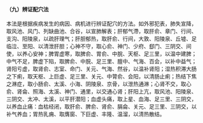#### （九）辨证配穴法

  本法是根据疾病发生的病因、病机进行辨证配穴的方法。如外邪犯表，肺失宣降，取风池、风门、列缺曲池、合谷，以宣肺解表；肝郁气滯，取肝俞、章门、行间、支沟、阳陵泉，以疏肝理气；肝胆郁热，取肝俞、行间，大敦、阳陵泉、丘墟、足临泣、至阳、以清泄肝胆；心神不守，取心俞、神门、少府、郄门、三阴交、间使，以养心安神；脾胃虚寒，取脾俞、胃俞、中脘、天枢、足三里，以温中建脾；中气不足，脾虚下陷，取脾俞、中脘、足三里、膻中、气海、百会，以补中益气；肾阳亏虚，取肾俞、志室、命门、关元、气海、然谷，以温补肾阳；湿热积滞大肠之下痢，取天枢、上巨虚、足三里、关元、中膂俞、会阳，以清肠止痢；热结下焦之淋症，取小肠俞、太溪、小海、阴陵泉、京骨，以泄热通淋；心肾不交，取心俞、肾侖、照海、太溪、神门、通里，以交通心肾；肝阳上亢，取风池、阳陵泉、三阴交、太冲、太溪，以平肝潜阳；血虚头痛，取上星、血海、足三里、三阴交，以养血止痛：血枯经闭，取肝俞、脾俞、肾俞、膈侖、关元、足三里、三阴交，以补气养血；胃热乳痈、取膺窗、下巨虚、丰隆、温溜，以清热散结。
